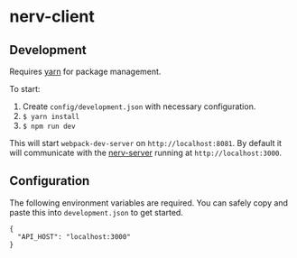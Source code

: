 # nerv-client

## Development

Requires [yarn](https://yarnpkg.com) for package management.

To start:
1. Create `config/development.json` with necessary configuration.
2. `$ yarn install`
3. `$ npm run dev`

This will start `webpack-dev-server` on `http://localhost:8081`. By default it will communicate with
the [nerv-server](http://github.com/nkohari/nerv-server) running at `http://localhost:3000`.

## Configuration

The following environment variables are required. You can safely copy and paste this into
`development.json` to get started.

```
{
  "API_HOST": "localhost:3000"
}
```
